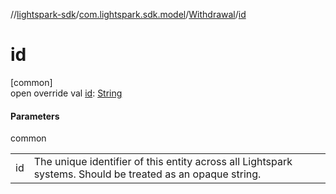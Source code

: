 //[lightspark-sdk](../../../index.md)/[com.lightspark.sdk.model](../index.md)/[Withdrawal](index.md)/[id](id.md)

# id

[common]\
open override val [id](id.md): [String](https://kotlinlang.org/api/latest/jvm/stdlib/kotlin/-string/index.html)

#### Parameters

common

| | |
|---|---|
| id | The unique identifier of this entity across all Lightspark systems. Should be treated as an opaque string. |
